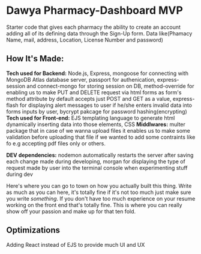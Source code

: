 # Dawya Pharmacy-Dashboard MVP 
Starter code that gives each pharmacy the ability to create an account adding all of its defining data through the Sign-Up form. <bra> 
Data like(Phamacy Name, mail, address, Location, License Number and password)


## How It's Made:

**Tech used for Backend:** Node.js, Express, mongoose for connecting with MongoDB Atlas database server, passport for authenication, express-session and connect-mongo for storing session on DB, method-override for enabling us to make PUT and DELETE request via html forms as form's method attribute by default accepts just POST and GET as a value, express-flash for displaying alert messages to user if he/she enters invalid data into forms inputs by user, bycrypt pakcage for password hashing(encrypting)
**Tech used for Front-end:** EJS templating language to generate html dynamically inserting data into those elements, CSS
**Middlwares:** multer package that in case of we wanna upload files it enables us to make some validation before uploading that file if we wanted to add some contraints like fo e.g accepting pdf files only or others.

**DEV dependencies:** nodemon automatically restarts the server after saving each change made during developing, morgan for displaying the type of request made by user into the terminal console when experimenting stuff during dev

Here's where you can go to town on how you actually built this thing. Write as much as you can here, it's totally fine if it's not too much just make sure you write *something*. If you don't have too much experience on your resume working on the front end that's totally fine. This is where you can really show off your passion and make up for that ten fold.

## Optimizations
Adding React instead of EJS to provide much UI and UX
